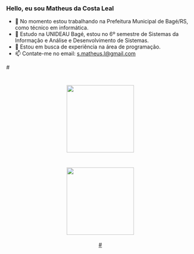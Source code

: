 ### Hello, eu sou Matheus da Costa Leal

- 🔭 No momento estou trabalhando na Prefeitura Municipal de Bagé/RS, como técnico em informática.
- 🌱 Estudo na UNIDEAU Bagé, estou no 6º semestre de Sistemas da Informação e Análise e Desenvolvimento de Sistemas.
- 👯 Estou em busca de experiência na área de programação.
- 📫 Contate-me no email: s.matheus.l@gmail.com

#<div align="center">
#  <a href="https://github.com/mcleal90">
#  <img height="180em" src="https://github-readme-stats.vercel.app/api?username=mcleal90&show_icons=true&theme=dark&include_all_commits=true&count_private=true"/>
#  <img height="180em" src="https://github-readme-stats.vercel.app/api/top-langs/?username=mcleal90&layout=compact&langs_count=7&theme=dark"/>
#</div>
